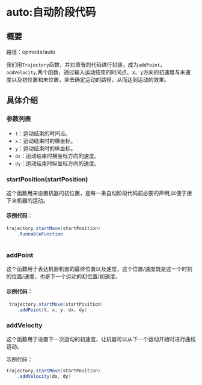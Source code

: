 # auto:自动阶段代码

## 概要

路径：opmode/auto

我们用```Trajectory```函数，并对原有的代码进行封装，成为```addPoint```，```addVelocity```,两个函数，通过输入运动结束的时间点、x、y方向的初速度与末速度以及初位置和末位置，来去确定运动的路径，从而达到运动的效果。

## 具体介绍

### 参数列表

* ```t```：运动结束的时间点。
* ```x```：运动结束时的横坐标。
* ```y```：运动结束时的纵坐标。
* ```dx```：运动结束时横坐标方向的速度。
* ```dy```：运动结束时纵坐标方向的速度。

### startPosition(startPosition)

这个函数用来设置机器的初位置，是每一条自动阶段代码前必要的声明,以便于接下来机器的运动。

#### 示例代码：
```java
trajectory.startMove(startPosition)
    .RunnableFunction
    
```


### addPoint

这个函数用于表达机器机器的最终位置以及速度，这个位置/速度既是这一个时刻的位置/速度，也是下一个运动的初位置/初速度。

#### 示例代码：
```java
 trajectory.startMove(startPosition)
    .addPoint(t, x, y, dx, dy)
```

### addVelocity

这个函数用于设置下一次运动的初速度，让机器可以从下一个运动开始时进行曲线运动。

示例代码：

```java
trajectory.startMove(startPosition)
    .addVelocity(dx, dy)
